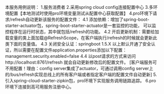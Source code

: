 本服务用例说明：
1.服务消费者
2.采用spring cloud config连接配置中心
3.多环境配置【本地测试时使用pro环境变量测试从配置中心获取配置】
4.pro环境下请求/refresh自动更新该服务的配置文件：
    4.1 添加依赖：增加了spring-boot-starter-actuator包，spring-boot-starter-actuator是一套监控的功能，
可以监控程序在运行时状态，其中就包括/refresh的功能。
    4.2 开启更新机制：需要给加载变量的类上面加载@RefreshScope，在客户端执行/refresh的时候就会更新此类下面的变量值。
    4.3 关闭安全认证：springboot 1.5.X 以上默认开通了安全认证，所以需要在配置文件application.properties添加以下配置：
    management.security.enabled=false
    4.4 以post请求的方式来访问http://localhost:8761/refresh 就会自动更新修改后的配置文件。
    [客户端服务可不用配置！理由：config server集成了actuator，可通过调用config server上的/bus/refresh实现总线上的所有客户端或者指定客户端的配置文件自动更新]
5.引入spring-cloud-starter-zipkin包，pro环境下实现服务调用链路追踪。
6.pro环境下连接到高可用服务注册中心。
